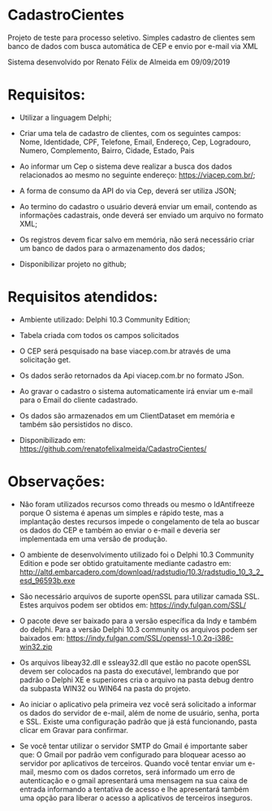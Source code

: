 # CadastroCientes
Projeto de teste para processo seletivo. Simples cadastro de clientes sem banco de dados com busca automática de CEP e envio por e-mail via XML

Sistema desenvolvido por Renato Félix de Almeida em 09/09/2019

# Requisitos:

* Utilizar a linguagem Delphi;

* Criar uma tela de cadastro de clientes, com os seguintes campos:
  Nome, Identidade, CPF, Telefone, Email, Endereço, Cep, Logradouro, Numero,
  Complemento, Bairro, Cidade, Estado, Pais
  
* Ao informar um Cep o sistema deve realizar a busca dos dados relacionados ao
  mesmo no seguinte endereço: https://viacep.com.br/;
  
* A forma de consumo da API do via Cep, deverá ser utiliza JSON;

* Ao termino do cadastro o usuário deverá enviar um email, contendo as
  informações cadastrais, onde deverá ser enviado um arquivo no formato XML;
  
* Os registros devem ficar salvo em memória, não será necessário criar um
  banco de dados para o armazenamento dos dados;
  
* Disponibilizar projeto no github;

# Requisitos atendidos:

* Ambiente utilizado:  Delphi 10.3 Community Edition;

* Tabela criada com todos os campos solicitados

* O CEP será pesquisado na base viacep.com.br através de uma solicitação get.

* Os dados serão retornados da Api viacep.com.br no formato JSon.

* Ao gravar o cadastro o sistema automaticamente irá enviar um e-mail para o
Email do cliente cadastrado.

* Os dados são armazenados em um ClientDataset em memória e também são persistidos
no disco.

* Disponibilizado em: https://github.com/renatofelixalmeida/CadastroCientes/

# Observações:

* Nâo foram utilizados recursos como threads ou mesmo o IdAntifreeze porque
O sistema é apenas um simples e rápido teste, mas a implantação destes recursos
impede o congelamento de tela ao buscar os dados do CEP e também ao
enviar o e-mail e deveria ser implementada em uma versão de produção.

* O ambiente de desenvolvimento utilizado foi o Delphi 10.3 Community Edition e
pode ser obtido gratuitamente mediante cadastro em:
http://altd.embarcadero.com/download/radstudio/10.3/radstudio_10_3_2_esd_96593b.exe

* São necessário arquivos de suporte openSSL para utilizar camada SSL. Estes
arquivos podem ser obtidos em: https://indy.fulgan.com/SSL/

* O pacote deve ser baixado para a versão específica da Indy e também do delphi.
Para a versão Delphi 10.3 community os arquivos podem ser baixados em:
https://indy.fulgan.com/SSL/openssl-1.0.2q-i386-win32.zip

* Os arquivos libeay32.dll e ssleay32.dll que estão no pacote openSSL devem ser 
colocados na pasta do executável, lembrando que por padrão o Delphi XE e superiores 
cria o arquivo na pasta debug dentro da subpasta WIN32 ou WIN64 na pasta do projeto.

* Ao iniciar o aplicativo pela primeira vez você será solicitado a informar
os dados do servidor de e-mail, além de nome de usuário, senha, porta e
SSL. Existe uma configuração padrão que já está funcionando, pasta clicar
em Gravar para confirmar.

* Se você tentar utilizar o servidor SMTP do Gmail é importante saber que:
O Gmail por padrão vem configurado para bloquear acesso ao servidor por 
aplicativos de terceiros. Quando você tentar enviar um e-mail, mesmo com
os dados corretos, será informado um erro de autenticação e o gmail 
apresentará uma mensagem na sua caixa de entrada informando a tentativa 
de acesso e lhe apresentará também uma opção para liberar o acesso a 
aplicativos de terceiros inseguros.
